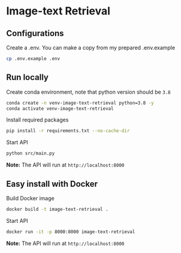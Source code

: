 # Image-text Retrieval

## Configurations
Create a .env. You can make a copy from my prepared .env.example
```bash
cp .env.example .env
```
## Run locally
Create conda environment, note that python version should be `3.8`
```bash
conda create -n venv-image-text-retrieval python=3.8 -y
conda activate venv-image-text-retrieval
```
Install required packages
```bash
pip install -r requirements.txt --no-cache-dir
```
Start API
```bash
python src/main.py
```
**Note:** The API will run at `http://localhost:8000`
## Easy install with Docker
Build Docker image
```bash
docker build -t image-text-retrieval .
```
Start API
```bash
docker run -it -p 8000:8000 image-text-retrieval
```
**Note:** The API will run at `http://localhost:8000`

